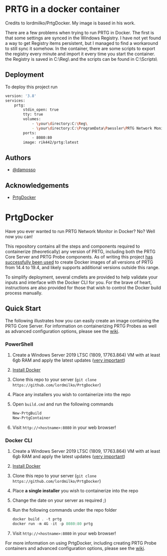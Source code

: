 
# PRTG in a docker container

Credits to lordmilko/PrtgDocker. My image is based in his work.


There are a few problems when trying to run PRTG in Docker. The first is that some settings are synced in the Windows Registry. I have not yet found a way to get Registry items persistent, but I managed to find a workaround to still sync it somehow. In the container, there are some scripts to export the registry every minute and import it every time you start the container. the Registry is saved in C:\Reg\ and the scripts can be found in C:\Scripts\


## Deployment

To deploy this project run

```bash
version: '3.8'
services:
    prtg:
        stdin_open: true
        tty: true
        volumes:
            - \your\directory:C:\Reg\
            - \your\directory:C:\ProgramData\Paessler\PRTG Network Monitor\
        ports:
            - 8080:80
        image: rik442/prtg:latest
```


## Authors

- [@damosso](https://github.com/Damosso/PrtgDocker)


## Acknowledgements

 - [PrtgDocker](https://github.com/lordmilko/PrtgDocker)




# PrtgDocker

Have you ever wanted to run PRTG Network Monitor in Docker? No? Well now you can!

This repository contains all the steps and components required to containerize (theoretically) any version of PRTG, including both the PRTG Core Server and PRTG Probe components. As of writing this project [has successfully been used](https://hub.docker.com/r/lordmilko/prtg) to create Docker images of all versions of PRTG from 14.4 to 19.4, and likely supports additional versions outside this range.

To simplify deployment, several cmdlets are provided to help validate your inputs and interface with the Docker CLI for you. For the brave of heart, instructions are also provided for those that wish to control the Docker build process manually.

## Quick Start

The following illustrates how you can easily create an image containing the PRTG Core Server. For information on containerizing PRTG Probes as well as advanced configuration options, please see the [wiki](https://github.com/lordmilko/PrtgDocker/wiki).

### PowerShell

1. Create a Windows Server 2019 LTSC (1809, 17763.864) VM with at least 6gb RAM and apply the latest updates ([very important](https://github.com/lordmilko/PrtgDocker/wiki/Image-Compatibility#windows-updates))
2. [Install Docker](https://github.com/lordmilko/PrtgDocker/wiki/Installing-Docker)
3. Clone this repo to your server (`git clone https://github.com/lordmilko/PrtgDocker`)
4. Place any installers you wish to containerize into the repo
5. Open `build.cmd` and run the following commands

   ```powershell
   New-PrtgBuild
   New-PrtgContainer
   ```

6. Visit `http://<hostname>:8080` in your web browser!

### Docker CLI

1. Create a Windows Server 2019 LTSC (1809, 17763.864) VM with at least 6gb RAM and apply the latest updates ([very important](https://github.com/lordmilko/PrtgDocker/wiki/Image-Compatibility#windows-updates))
2. [Install Docker](https://github.com/lordmilko/PrtgDocker/wiki/Installing-Docker)
3. Clone this repo to your server (`git clone https://github.com/lordmilko/PrtgDocker`)
4. Place **a single installer** you wish to containerize into the repo
5. Change the date on your server as required ;)
6. Run the following commands under the repo folder

   ```powershell
   docker build . -t prtg
   docker run -m 4G -it -p 8080:80 prtg
   ```

7. Visit `http://<hostname>:8080` in your web browser!

For more information on using PrtgDocker, including creating PRTG Probe containers and advanced configuration options, please see the [wiki](https://github.com/lordmilko/PrtgDocker/wiki).
